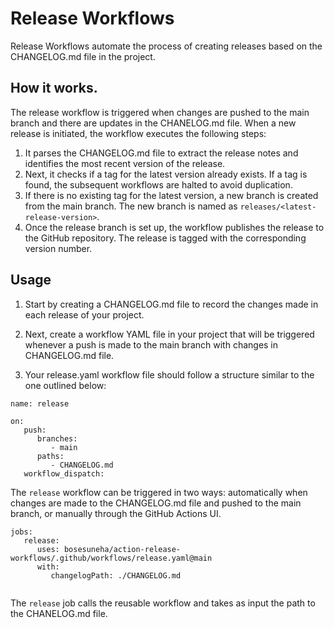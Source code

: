# Release Workflows

Release Workflows automate the process of creating releases based on the CHANGELOG.md file in the project. 

## How it works.

The release workflow is triggered when changes are pushed to the main branch and there are updates in the CHANELOG.md file. When a new release is initiated, the workflow executes the following steps:
1. It parses the CHANGELOG.md file to extract the release notes and identifies the most recent version of the release.
2. Next, it checks if a tag for the latest version already exists. If a tag is found, the subsequent workflows are halted to avoid duplication.
3. If there is no existing tag for the latest version, a new branch is created from the main branch. The new branch is named as `releases/<latest-release-version>`.
4. Once the release branch is set up, the workflow publishes the release to the GitHub repository. The release is tagged with the corresponding version number.

## Usage

1. Start by creating a CHANGELOG.md file to record the changes made in each release of your project.

2. Next, create a workflow YAML file in your project that will be triggered whenever a push is made to the main branch with changes in CHANGELOG.md file.

3. Your release.yaml workflow file should follow a structure similar to the one outlined below:
   
```
name: release

on:
   push:
      branches:
         - main
      paths:
         - CHANGELOG.md
   workflow_dispatch:
```

The `release` workflow can be triggered in two ways: automatically when changes are made to the CHANGELOG.md file and pushed to the main branch, or manually through the GitHub Actions UI. 

```
jobs:
   release:
      uses: bosesuneha/action-release-workflows/.github/workflows/release.yaml@main
      with:
         changelogPath: ./CHANGELOG.md
   
```

The `release` job calls the reusable workflow and takes as input the path to the CHANELOG.md file.



